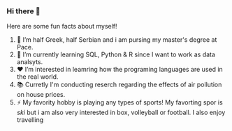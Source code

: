 ### Hi there 👋

Here are some fun facts about myself! 

 1. 🔭 I’m half Greek, half Serbian and i am pursing my master's degree at Pace. 
2.  🌱 I’m currently learning SQL, Python & R since I want to work as data analsyts.
3.  ❤️ I’m interested in leamring how the programing languages are used in the real world. 
4.  📚 Curretly I'm conducting reserch regarding the effects of air pollution on house prices.
5.  ⚡  My favority hobby is playing any types of sports! My favorting spor is *ski* but i am also very interested in box, volleyball or football. I also enjoy travelling 
